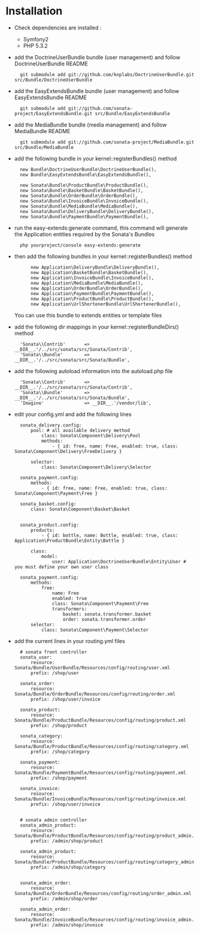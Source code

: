Installation
============

* Check dependencies are installed :

    * Symfony2
    * PHP 5.3.2

* add the DoctrineUserBundle bundle (user management) and follow DoctrineUserBundle README

        git submodule add git://github.com/knplabs/DoctrineUserBundle.git src/Bundle/DoctrineUserBundle

* add the EasyExtendsBundle bundle (user management) and follow EasyExtendsBundle README

        git submodule add git://github.com/sonata-project/EasyExtendsBundle.git src/Bundle/EasyExtendsBundle

* add the MediaBundle bundle (media management) and follow MediaBundle README

        git submodule add git://github.com/sonata-project/MediaBundle.git src/Bundle/MediaBundle


* add the following bundle in your kernel::registerBundles() method

        new Bundle\DoctrineUserBundle\DoctrineUserBundle(),
        new Bundle\EasyExtendsBundle\EasyExtendsBundle(),

        new Sonata\Bundle\ProductBundle\ProductBundle(),
        new Sonata\Bundle\BasketBundle\BasketBundle(),
        new Sonata\Bundle\OrderBundle\OrderBundle(),
        new Sonata\Bundle\InvoiceBundle\InvoiceBundle(),
        new Sonata\Bundle\MediaBundle\MediaBundle(),
        new Sonata\Bundle\DeliveryBundle\DeliveryBundle(),
        new Sonata\Bundle\PaymentBundle\PaymentBundle(),


* run the easy-extends:generate command, this command will generate the Application entities required by the Sonata's Bundles

        php yourproject/console easy-extends:generate

* then add the following bundles in your kernel::registerBundles() method

            new Application\DeliveryBundle\DeliveryBundle(),
            new Application\BasketBundle\BasketBundle(),
            new Application\InvoiceBundle\InvoiceBundle(),
            new Application\MediaBundle\MediaBundle(),
            new Application\OrderBundle\OrderBundle(),
            new Application\PaymentBundle\PaymentBundle(),
            new Application\ProductBundle\ProductBundle(),
            new Application\UrlShortenerBundle\UrlShortenerBundle(),


  You can use this bundle to extends entities or template files

* add the following dir mappings in your kernel::registerBundleDirs() method

        'Sonata\\Contrib'       => __DIR__.'/../src/sonata/src/Sonata/Contrib',
        'Sonata\\Bundle'        => __DIR__.'/../src/sonata/src/Sonata/Bundle',

* add the following autoload information into the autoload.php file

        'Sonata\\Contrib'       => __DIR__.'/../src/sonata/src/Sonata/Contrib',
        'Sonata\\Bundle'        => __DIR__.'/../src/sonata/src/Sonata/Bundle',
        'Imagine'               => __DIR__.'/vendor/lib',

* edit your config.yml and add the following lines

        sonata_delivery.config:
            pool: # all available delivery method
                class: Sonata\Component\Delivery\Pool
                methods:
                    - { id: free, name: Free, enabled: true, class: Sonata\Component\Delivery\FreeDelivery }

            selector:
                class: Sonata\Component\Delivery\Selector
            
        sonata_payment.config:
            methods:
                - { id: free, name: Free, enabled: true, class: Sonata\Component\Payment\Free }

        sonata_basket.config:
            class: Sonata\Component\Basket\Basket


        sonata_product.config:
            products:
                - { id: bottle, name: Bottle, enabled: true, class: Application\ProductBundle\Entity\Bottle }

            class:
                model:
                    user: Application\DoctrineUserBundle\Entity\User # you must define your own user class

        sonata_payment.config:
            methods:
                free:
                    name: Free
                    enabled: true
                    class: Sonata\Component\Payment\Free
                    transformers:
                        basket: sonata.transformer.basket
                        order: sonata.transformer.order
            selector:
                class: Sonata\Component\Payment\Selector
        
* add the current lines in your routing.yml files

        # sonata front controller
        sonata_user:
            resource: Sonata/Bundle/UserBundle/Resources/config/routing/user.xml
            prefix: /shop/user

        sonata_order:
            resource: Sonata/Bundle/OrderBundle/Resources/config/routing/order.xml
            prefix: /shop/user/invoice

        sonata_product:
            resource: Sonata/Bundle/ProductBundle/Resources/config/routing/product.xml
            prefix: /shop/product

        sonata_category:
            resource: Sonata/Bundle/ProductBundle/Resources/config/routing/category.xml
            prefix: /shop/category

        sonata_payment:
            resource: Sonata/Bundle/PaymentBundle/Resources/config/routing/payment.xml
            prefix: /shop/payment

        sonata_invoice:
            resource: Sonata/Bundle/InvoiceBundle/Resources/config/routing/invoice.xml
            prefix: /shop/user/invoice


        # sonata admin controller
        sonata_admin_product:
            resource: Sonata/Bundle/ProductBundle/Resources/config/routing/product_admin.xml
            prefix: /admin/shop/product

        sonata_admin_product:
            resource: Sonata/Bundle/ProductBundle/Resources/config/routing/category_admin.xml
            prefix: /admin/shop/category


        sonata_admin_order:
            resource: Sonata/Bundle/OrderBundle/Resources/config/routing/order_admin.xml
            prefix: /admin/shop/order

        sonata_admin_order:
            resource: Sonata/Bundle/InvoiceBundle/Resources/config/routing/invoice_admin.xml
            prefix: /admin/shop/invoice
